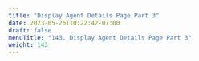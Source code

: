 ```yaml
---
title: "Display Agent Details Page Part 3"
date: 2023-05-26T10:22:42-07:00
draft: false
menuTitle: "143. Display Agent Details Page Part 3"
weight: 143
---
```


